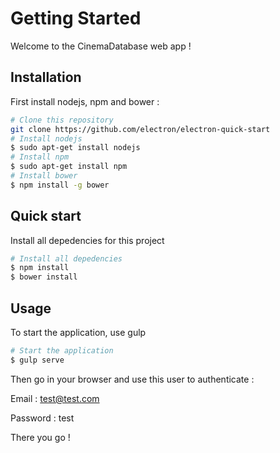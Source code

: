 # Getting Started

Welcome to the CinemaDatabase web app !

## Installation

First install nodejs, npm and bower :

```bash
# Clone this repository
git clone https://github.com/electron/electron-quick-start
# Install nodejs
$ sudo apt-get install nodejs
# Install npm
$ sudo apt-get install npm
# Install bower
$ npm install -g bower
```

## Quick start

Install all depedencies for this project

```bash
# Install all depedencies
$ npm install
$ bower install
```
## Usage

To start the application, use gulp

```bash
# Start the application
$ gulp serve
```

Then go in your browser and use this user to authenticate :

Email : test@test.com

Password : test

There you go !

